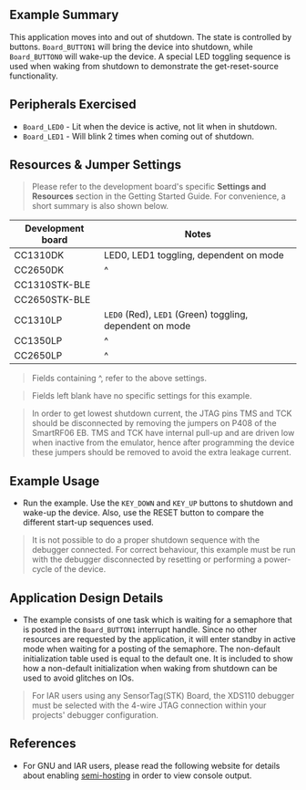 ## Example Summary

This application moves into and out of shutdown. The state is controlled
by buttons. `Board_BUTTON1` will bring the device into shutdown, while
`Board_BUTTON0` will wake-up the device. A special LED toggling sequence
is used when waking from shutdown to demonstrate the get-reset-source
functionality.

## Peripherals Exercised

* `Board_LED0` -  Lit when the device is active, not lit when in shutdown.
* `Board_LED1` -  Will blink 2 times when coming out of shutdown.

## Resources & Jumper Settings

> Please refer to the development board's specific __Settings and Resources__
section in the Getting Started Guide. For convenience, a short summary is also
shown below.

| Development board | Notes                                                  |
| ----------------- | -----                                                  |
| CC1310DK          | LED0, LED1 toggling, dependent on mode                 |
| CC2650DK          | ^                                                       |
| CC1310STK-BLE     |                                                        |
| CC2650STK-BLE     |                                                        |
| CC1310LP          | `LED0` (Red), `LED1` (Green) toggling, dependent on mode   |
| CC1350LP          | ^                                                       |
| CC2650LP          | ^                                                       |

> Fields containing ^, refer to the above settings.

> Fields left blank have no specific settings for this example.

> In order to get lowest shutdown current, the JTAG pins TMS
and TCK should be disconnected by removing the jumpers on P408 of the
SmartRF06 EB. TMS and TCK have internal pull-up and are driven low when
inactive from the emulator, hence after programming the device these
jumpers should be removed to avoid the extra leakage current.

## Example Usage

* Run the example. Use the `KEY_DOWN` and `KEY_UP` buttons to shutdown
and wake-up the device. Also, use the RESET button to compare the
different start-up sequences used.

> It is not possible to do a proper shutdown sequence with the
debugger connected. For correct behaviour, this example must be run with the
debugger disconnected by resetting or performing a power-cycle of the device.

## Application Design Details

* The example consists of one task which is waiting for a semaphore
that is posted in the `Board_BUTTON1` interrupt handle. Since no other
resources are requested by the application, it will enter standby
in active mode when waiting for a posting of the semaphore. The
non-default initialization table used is equal to the default one.
It is included to show how a non-default initialization when waking
from shutdown can be used to avoid glitches on IOs.

> For IAR users using any SensorTag(STK) Board, the XDS110 debugger must be
selected with the 4-wire JTAG connection within your projects' debugger
configuration.

## References
* For GNU and IAR users, please read the following website for details
  about enabling [semi-hosting](http://processors.wiki.ti.com/index.php/TI-RTOS_Examples_SemiHosting)
  in order to view console output.
